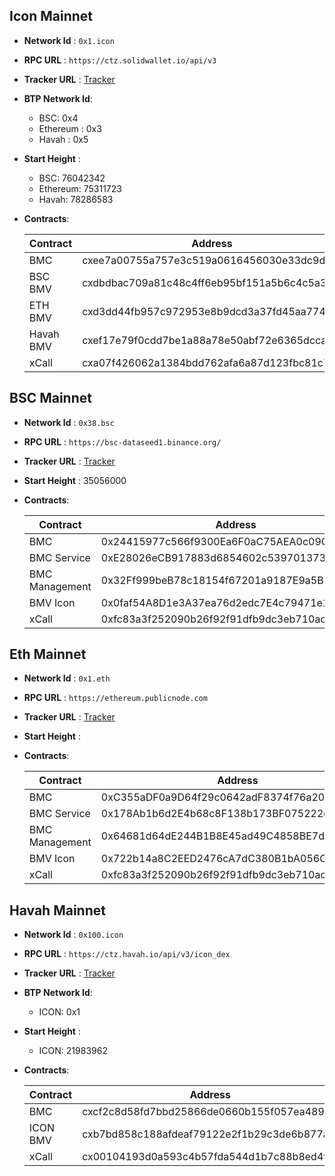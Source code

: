 ## Icon Mainnet
- **Network Id** : `0x1.icon`
- **RPC URL** : `https://ctz.solidwallet.io/api/v3`
- **Tracker URL** : [Tracker](https://tracker.icon.community/)
- **BTP Network Id**:
    - BSC: 0x4
    - Ethereum : 0x3
    - Havah : 0x5
- **Start Height** : 
    - BSC: 76042342
    - Ethereum: 75311723
    - Havah: 78286583
- **Contracts**:

    | Contract    	| Address                                    	| Note 	|
    |-------------	|--------------------------------------------	|------	|
    | BMC         	| cxee7a00755a757e3c519a0616456030e33dc9d47f 	|      	|
    | BSC BMV     	| cxdbdbac709a81c48c4ff6eb95bf151a5b6c4c5a3e 	|      	|
    | ETH BMV 	    | cxd3dd44fb957c972953e8b9dcd3a37fd45aa77459 	|      	|
    | Havah BMV	    | cxef17e79f0cdd7be1a88a78e50abf72e6365dcca5 	|      	|
    | xCall       	| cxa07f426062a1384bdd762afa6a87d123fbc81c75  	|      	|

## BSC Mainnet
- **Network Id** : `0x38.bsc`
- **RPC URL** : `https://bsc-dataseed1.binance.org/`
- **Tracker URL** : [Tracker](https://bscscan.com/)
- **Start Height** : 35056000
- **Contracts**:

    | Contract       	| Address                                    	| Note 	|
    |----------------	|--------------------------------------------	|------	|
    | BMC            	| 0x24415977c566f9300Ea6F0aC75AEA0c09C500e46 	|      	|
    | BMC Service    	| 0xE28026eCB917883d6854602c5397013735E1d1B7 	|      	|
    | BMC Management 	| 0x32Ff999beB78c18154f67201a9187E9a5Bb9a77E 	|      	|
    | BMV Icon       	| 0x0faf54A8D1e3A37ea76d2edc7E4c79471e155a52 	|      	|
    | xCall          	| 0xfc83a3f252090b26f92f91dfb9dc3eb710adaf1b 	|      	|

## Eth Mainnet
- **Network Id** : `0x1.eth`
- **RPC URL** : `https://ethereum.publicnode.com`
- **Tracker URL** : [Tracker](https://etherscan.io/)
- **Start Height** : 
- **Contracts**:

    | Contract       	| Address                                    	| Note 	|
    |----------------	|--------------------------------------------	|------	|
    | BMC            	| 0xC355aDF0a9D64f29c0642adF8374f76a20B3fA9d 	|      	|
    | BMC Service    	| 0x178Ab1b6d2E4b68c8F138b173BF075222e127bc4 	|      	|
    | BMC Management 	| 0x64681d64dE244B1B8E45ad49C4858BE7d7d4c117 	|      	|
    | BMV Icon       	| 0x722b14a8C2EED2476cA7dC380B1bA056C8D4e3DC 	|      	|
    | xCall          	| 0xfc83a3f252090b26f92f91dfb9dc3eb710adaf1b 	|      	|
    
## Havah Mainnet
- **Network Id** : `0x100.icon`
- **RPC URL** : `https://ctz.havah.io/api/v3/icon_dex`
- **Tracker URL** : [Tracker](https://scan.havah.io/)
- **BTP Network Id**:
    - ICON: 0x1
- **Start Height** : 
    - ICON: 21983962
- **Contracts**:

    | Contract    	| Address                                    	| Note 	|
    |-------------	|--------------------------------------------	|------	|
    | BMC         	| cxcf2c8d58fd7bbd25866de0660b155f057ea489eb 	|      	|
    | ICON BMV     	| cxb7bd858c188afdeaf79122e2f1b29c3de6b877a5 	|      	|
    | xCall       	| cx00104193d0a593c4b57fda544d1b7c88b8ed4fae  	|      	|    
